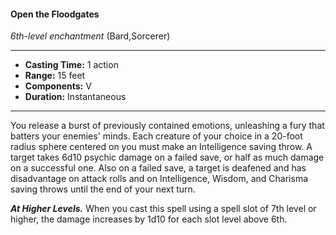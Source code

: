 #### Open the Floodgates
*6th-level enchantment* (Bard,Sorcerer)
___
- **Casting Time:** 1 action
- **Range:** 15 feet
- **Components:** V
- **Duration:** Instantaneous
---
You release a burst of previously contained
emotions, unleashing a fury that batters your
enemies' minds. Each creature of your choice in a
20-foot radius sphere centered on you must make
an Intelligence saving throw. A target takes 6d10
psychic damage on a failed save, or half as much
damage on a successful one. Also on a failed save, a
target is deafened and has disadvantage on attack
rolls and on Intelligence, Wisdom, and Charisma
saving throws until the end of your next turn.

***At Higher Levels.***  When you cast this spell using
a spell slot of 7th level or higher, the damage
increases by 1d10 for each slot level above 6th.
